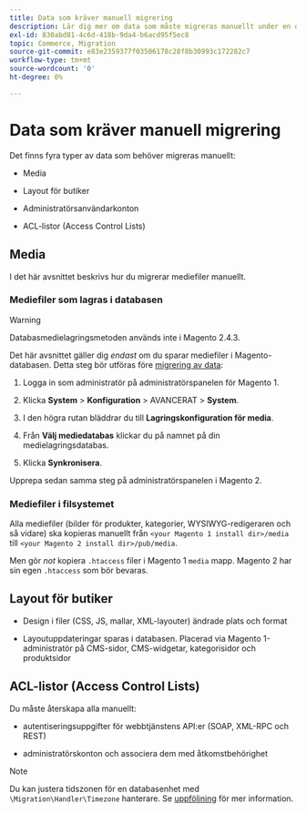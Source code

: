```yaml
---
title: Data som kräver manuell migrering
description: Lär dig mer om data som måste migreras manuellt under en datamigrering från Magento 1 till Magento 2 och hur du gör det.
exl-id: 830abd81-4c6d-418b-9da4-b6acd95f5ec8
topic: Commerce, Migration
source-git-commit: e83e2359377f03506178c28f8b30993c172282c7
workflow-type: tm+mt
source-wordcount: '0'
ht-degree: 0%

---
```


# Data som kräver manuell migrering

Det finns fyra typer av data som behöver migreras manuellt:

* Media

* Layout för butiker

* Administratörsanvändarkonton

* ACL-listor (Access Control Lists)

## Media

I det här avsnittet beskrivs hur du migrerar mediefiler manuellt.

### Mediefiler som lagras i databasen

>[!WARNING]
>
>Databasmedielagringsmetoden används inte i Magento 2.4.3.


Det här avsnittet gäller dig *endast* om du sparar mediefiler i Magento-databasen. Detta steg bör utföras före [migrering av data](data.md):

1. Logga in som administratör på administratörspanelen för Magento 1.

1. Klicka **System** > **Konfiguration** > AVANCERAT > **System**.

1. I den högra rutan bläddrar du till **Lagringskonfiguration för media**.

1. Från **Välj mediedatabas** klickar du på namnet på din medielagringsdatabas.

1. Klicka **Synkronisera**.

Upprepa sedan samma steg på administratörspanelen i Magento 2.

### Mediefiler i filsystemet

Alla mediefiler (bilder för produkter, kategorier, WYSIWYG-redigeraren och så vidare) ska kopieras manuellt från `<your Magento 1 install dir>/media` till `<your Magento 2 install dir>/pub/media`.

Men gör *not* kopiera `.htaccess` filer i Magento 1 `media` mapp. Magento 2 har sin egen `.htaccess` som bör bevaras.

## Layout för butiker

* Design i filer (CSS, JS, mallar, XML-layouter) ändrade plats och format

* Layoutuppdateringar sparas i databasen. Placerad via Magento 1-administratör på CMS-sidor, CMS-widgetar, kategorisidor och produktsidor

## ACL-listor (Access Control Lists)

Du måste återskapa alla manuellt:

* autentiseringsuppgifter för webbtjänstens API:er (SOAP, XML-RPC och REST)

* administratörskonton och associera dem med åtkomstbehörighet

>[!NOTE]
>
>Du kan justera tidszonen för en databasenhet med `\Migration\Handler\Timezone` hanterare. Se [uppföljning](follow-up.md) för mer information.
